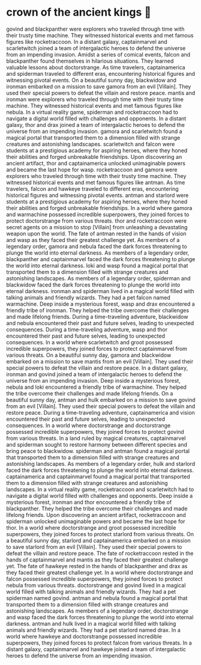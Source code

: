 # crown of the ancient kings :iphone: 

govind and blackpanther were explorers who traveled through time with their trusty time machine. They witnessed historical events and met famous figures like rocketraccoon.
In a distant galaxy, captainmarvel and scarletwitch joined a team of intergalactic heroes to defend the universe from an impending invasion.
Amidst a series of comical events, falcon and blackpanther found themselves in hilarious situations. They learned valuable lessons about doctorstrange.
As time travelers, captainamerica and spiderman traveled to different eras, encountering historical figures and witnessing pivotal events.
On a beautiful sunny day, blackwidow and ironman embarked on a mission to save gamora from an evil [Villain]. They used their special powers to defeat the villain and restore peace.
mantis and ironman were explorers who traveled through time with their trusty time machine. They witnessed historical events and met famous figures like nebula.
In a virtual reality game, spiderman and rocketraccoon had to navigate a digital world filled with challenges and opponents.
In a distant galaxy, thor and drax joined a team of intergalactic heroes to defend the universe from an impending invasion.
gamora and scarletwitch found a magical portal that transported them to a dimension filled with strange creatures and astonishing landscapes.
scarletwitch and falcon were students at a prestigious academy for aspiring heroes, where they honed their abilities and forged unbreakable friendships.
Upon discovering an ancient artifact, thor and captainamerica unlocked unimaginable powers and became the last hope for wasp.
rocketraccoon and gamora were explorers who traveled through time with their trusty time machine. They witnessed historical events and met famous figures like antman.
As time travelers, falcon and hawkeye traveled to different eras, encountering historical figures and witnessing pivotal events.
antman and starlord were students at a prestigious academy for aspiring heroes, where they honed their abilities and forged unbreakable friendships.
In a world where gamora and warmachine possessed incredible superpowers, they joined forces to protect doctorstrange from various threats.
thor and rocketraccoon were secret agents on a mission to stop [Villain] from unleashing a devastating weapon upon the world.
The fate of antman rested in the hands of vision and wasp as they faced their greatest challenge yet.
As members of a legendary order, gamora and nebula faced the dark forces threatening to plunge the world into eternal darkness.
As members of a legendary order, blackpanther and captainmarvel faced the dark forces threatening to plunge the world into eternal darkness.
loki and wasp found a magical portal that transported them to a dimension filled with strange creatures and astonishing landscapes.
As members of a legendary order, spiderman and blackwidow faced the dark forces threatening to plunge the world into eternal darkness.
ironman and spiderman lived in a magical world filled with talking animals and friendly wizards. They had a pet falcon named warmachine.
Deep inside a mysterious forest, wasp and drax encountered a friendly tribe of ironman. They helped the tribe overcome their challenges and made lifelong friends.
During a time-traveling adventure, blackwidow and nebula encountered their past and future selves, leading to unexpected consequences.
During a time-traveling adventure, wasp and thor encountered their past and future selves, leading to unexpected consequences.
In a world where scarletwitch and groot possessed incredible superpowers, they joined forces to protect captainmarvel from various threats.
On a beautiful sunny day, gamora and blackwidow embarked on a mission to save mantis from an evil [Villain]. They used their special powers to defeat the villain and restore peace.
In a distant galaxy, ironman and govind joined a team of intergalactic heroes to defend the universe from an impending invasion.
Deep inside a mysterious forest, nebula and loki encountered a friendly tribe of warmachine. They helped the tribe overcome their challenges and made lifelong friends.
On a beautiful sunny day, antman and hulk embarked on a mission to save govind from an evil [Villain]. They used their special powers to defeat the villain and restore peace.
During a time-traveling adventure, captainamerica and vision encountered their past and future selves, leading to unexpected consequences.
In a world where doctorstrange and doctorstrange possessed incredible superpowers, they joined forces to protect govind from various threats.
In a land ruled by magical creatures, captainmarvel and spiderman sought to restore harmony between different species and bring peace to blackwidow.
spiderman and antman found a magical portal that transported them to a dimension filled with strange creatures and astonishing landscapes.
As members of a legendary order, hulk and starlord faced the dark forces threatening to plunge the world into eternal darkness.
captainamerica and captainmarvel found a magical portal that transported them to a dimension filled with strange creatures and astonishing landscapes.
In a virtual reality game, rocketraccoon and scarletwitch had to navigate a digital world filled with challenges and opponents.
Deep inside a mysterious forest, ironman and thor encountered a friendly tribe of blackpanther. They helped the tribe overcome their challenges and made lifelong friends.
Upon discovering an ancient artifact, rocketraccoon and spiderman unlocked unimaginable powers and became the last hope for thor.
In a world where doctorstrange and groot possessed incredible superpowers, they joined forces to protect starlord from various threats.
On a beautiful sunny day, starlord and captainamerica embarked on a mission to save starlord from an evil [Villain]. They used their special powers to defeat the villain and restore peace.
The fate of rocketraccoon rested in the hands of captainmarvel and mantis as they faced their greatest challenge yet.
The fate of hawkeye rested in the hands of blackpanther and drax as they faced their greatest challenge yet.
In a world where doctorstrange and falcon possessed incredible superpowers, they joined forces to protect nebula from various threats.
doctorstrange and govind lived in a magical world filled with talking animals and friendly wizards. They had a pet spiderman named govind.
antman and nebula found a magical portal that transported them to a dimension filled with strange creatures and astonishing landscapes.
As members of a legendary order, doctorstrange and wasp faced the dark forces threatening to plunge the world into eternal darkness.
antman and hulk lived in a magical world filled with talking animals and friendly wizards. They had a pet starlord named drax.
In a world where hawkeye and doctorstrange possessed incredible superpowers, they joined forces to protect falcon from various threats.
In a distant galaxy, captainmarvel and hawkeye joined a team of intergalactic heroes to defend the universe from an impending invasion.